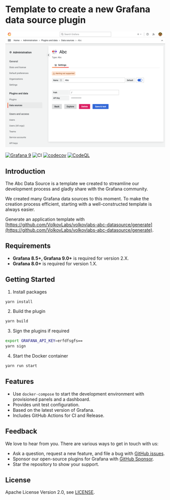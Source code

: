 # Template to create a new Grafana data source plugin

![Datasource](https://github.com/VolkovLabs/volkovlabs-abc-datasource/raw/main/src/img/datasource.png)

[![Grafana 9](https://img.shields.io/badge/Grafana-9.3.6-orange)](https://www.grafana.com)
![CI](https://github.com/volkovlabs/volkovlabs-abc-datasource/workflows/CI/badge.svg)
[![codecov](https://codecov.io/gh/VolkovLabs/volkovlabs-abc-datasource/branch/main/graph/badge.svg?token=2W9VR0PG5N)](https://codecov.io/gh/VolkovLabs/volkovlabs-abc-datasource)
[![CodeQL](https://github.com/VolkovLabs/volkovlabs-abc-datasource/actions/workflows/codeql-analysis.yml/badge.svg)](https://github.com/VolkovLabs/volkovlabs-abc-datasource/actions/workflows/codeql-analysis.yml)

## Introduction

The Abc Data Source is a template we created to streamline our development process and gladly share with the Grafana community.

We created many Grafana data sources to this moment. To make the creation process efficient, starting with a well-constructed template is always easier.

Generate an application template with [https://github.com/VolkovLabs/volkovlabs-abc-datasource/generate](https://github.com/VolkovLabs/volkovlabs-abc-datasource/generate).

## Requirements

- **Grafana 8.5+, Grafana 9.0+** is required for version 2.X.
- **Grafana 8.0+** is required for version 1.X.

## Getting Started

1. Install packages

```bash
yarn install
```

2. Build the plugin

```bash
yarn build
```

3. Sign the plugins if required

```bash
export GRAFANA_API_KEY=erfdfsgfs==
yarn sign
```

4. Start the Docker container

```bash
yarn run start
```

## Features

- Use `docker-compose` to start the development environment with provisioned panels and a dashboard.
- Provides unit test configuration.
- Based on the latest version of Grafana.
- Includes GitHub Actions for CI and Release.

## Feedback

We love to hear from you. There are various ways to get in touch with us:

- Ask a question, request a new feature, and file a bug with [GitHub issues](https://github.com/volkovlabs/volkovlabs-abc-datasource/issues/new/choose).
- Sponsor our open-source plugins for Grafana with [GitHub Sponsor](https://github.com/sponsors/VolkovLabs).
- Star the repository to show your support.

## License

Apache License Version 2.0, see [LICENSE](https://github.com/volkovlabs/volkovlabs-abc-datasource/blob/main/LICENSE).
